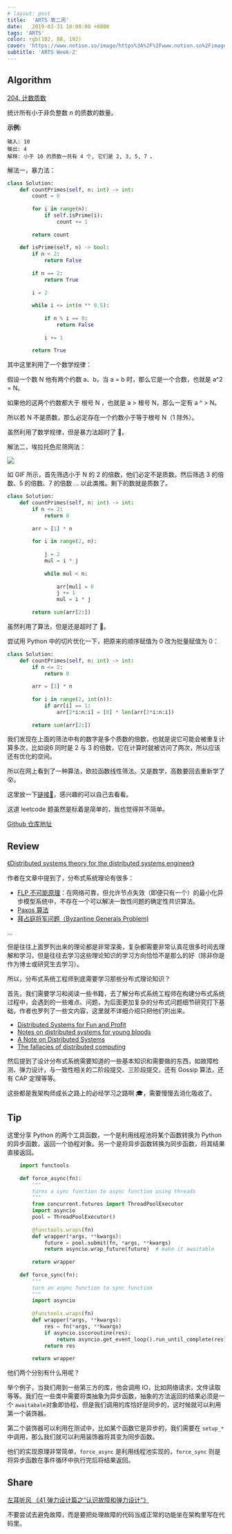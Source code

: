 ```yaml
---
# layout: post
title:  'ARTS 第二周'
date:   2019-03-31 10:00:00 +0800
tags: 'ARTS'
color: rgb(102, 88, 192)
cover: 'https://www.notion.so/image/https%3A%2F%2Fwww.notion.so%2Fimages%2Fpage-cover%2Fmet_vincent_van_gogh_irises.jpg?table=block&id=511ae90f-9dbf-4154-8525-25f4745d51e3&width=3730&cache=v2'
subtitle: 'ARTS Week-2'
---
```


## **Algorithm**

[204. 计数质数](https://leetcode-cn.com/problems/count-primes/)

统计所有小于非负整数 *n* 的质数的数量。

**示例:**

    输入: 10
    输出: 4
    解释: 小于 10 的质数一共有 4 个, 它们是 2, 3, 5, 7 。

解法一，暴力法：

```python
class Solution:
    def countPrimes(self, n: int) -> int:
        count = 0
        
        for i in range(n):
            if self.isPrime(i):
                count += 1
                
        return count
    
    def isPrime(self, n) -> bool:
        if n < 2:
            return False
        
        if n == 2:
            return True
        
        i = 2
        
        while i <= int(n ** 0.5):
            
            if n % i == 0:
                return False
            
            i += 1
            
        return True
```

其中这里利用了一个数学规律：

假设一个数 N 他有两个约数 a、b，当 a = b 时，那么它是一个合数，也就是 a^2 = N。

如果他的这两个约数都大于 根号 N ，也就是 a > 根号 N，那么一定有 a ^ > N。

所以若 N 不是质数，那么必定存在一个约数小于等于根号 N（1 除外）。

虽然利用了数学规律，但是暴力法超时了 🤪。

解法二，埃拉托色尼筛网法：

![](/assets/images/2019-03-31-arts-week-2/20160201110938143-49608c24-5375-41bc-82a6-0ed7cc14e565.gif)

如 GIF 所示，首先筛选小于 N 的 2 的倍数，他们必定不是质数。然后筛选 3 的倍数、5 的倍数、7 的倍数 ... 以此类推。剩下的数就是质数了。

```python
class Solution:
    def countPrimes(self, n: int) -> int:
        if n <= 2:
            return 0
        
        arr = [1] * n
        
        for i in range(2, n):
            
            j = 2
            mul = i * j
            
            while mul < n:
                
                arr[mul] = 0
                j += 1
                mul = i * j
        
        return sum(arr[2:])
```

虽然利用了算法，但是还是超时了 🥶。

尝试用 Python 中的切片优化一下，把原来的顺序赋值为 0 改为批量赋值为 0：

```python
class Solution:
    def countPrimes(self, n: int) -> int:
        if n <= 2:
            return 0
        
        arr = [1] * n
        
        for i in range(2, int(n)):
            if arr[i] == 1:
                arr[2*i:n:i] = [0] * len(arr[2*i:n:i])
        
        return sum(arr[2:])
```

我们发现在上面的筛法中有的数字是多个质数的倍数，也就是说它可能会被重复计算多次，比如说6 同时是 2 与 3 的倍数，它在计算时就被访问了两次，所以应该还有优化的空间。

所以在网上看到了一种算法，欧拉函数线性筛法。又是数学，高数要回去重新学了 😵。

这里放一下[链接🔗](https://blog.csdn.net/qq_17550379/article/details/86062147)，感兴趣的可以自己去看看。

这道 leetcode 题虽然是标着是简单的，我也觉得并不简单。

[Github 仓库地址](https://github.com/elfgzp/Leetcode/blob/master/204.count-primes.py)

## **Review**

[《Distributed systems theory for the distributed systems engineer》](https://www.the-paper-trail.org/post/2014-08-09-distributed-systems-theory-for-the-distributed-systems-engineer/)

作者在文章中提到了，分布式系统理论有很多：

- [FLP 不可能原理](https://www.jianshu.com/p/b620cbabf857)：在网络可靠，但允许节点失效（即便只有一个）的最小化异步模型系统中，不存在一个可以解决一致性问题的确定性共识算法。
- [Paxos 算法](https://zh.wikipedia.org/wiki/Paxos%E7%AE%97%E6%B3%95)
- [拜占庭将军问题（Byzantine Generals Problem)](https://zh.wikipedia.org/zh/%E6%8B%9C%E5%8D%A0%E5%BA%AD%E5%B0%86%E5%86%9B%E9%97%AE%E9%A2%98)

...

但是往往上面罗列出来的理论都是非常深奥，复杂都需要非常认真花很多时间去理解和学习，但是往往去学习这些理论知识的学习方向恰恰不是那么的好（除非你是作为博士或研究生去学习）。

所以，分布式系统工程师到底需要学习那些分布式理论知识？

首先，我们需要学习和阅读一些书籍，去了解分布式系统工程师在构建分布式系统过程中，会遇到的一些难点、问题，为后面更加复杂的分布式问题细节研究打下基础，作者也罗列了一些文内容，这里就不详细介绍只把他们列出来。

- [Distributed Systems for Fun and Profit](http://book.mixu.net/distsys/)
- [Notes on distributed systems for young bloods](http://www.somethingsimilar.com/2013/01/14/notes-on-distributed-systems-for-young-bloods/)
- [A Note on Distributed Systems](http://citeseerx.ist.psu.edu/viewdoc/summary?doi=10.1.1.41.7628)
- [The fallacies of distributed computing](http://citeseerx.ist.psu.edu/viewdoc/summary?doi=10.1.1.41.7628)

然后提到了设计分布式系统需要知道的一些基本知识和需要做的东西，如故障检测、弹力设计，与一致性相关的二阶段提交、三阶段提交，还有 Gossip 算法，还有 CAP 定理等等。

这些都是我架构师成长之路上的必经学习之路啊 🎓，需要慢慢去消化吸收了。

## **Tip**

这里分享 Python 的两个工具函数，一个是利用线程池将某个函数转换为 Python 的异步函数，返回一个协程对象。另一个是将异步函数转换为同步函数，将其结果直接返回。

```python
    import functools
​    
    def force_async(fn):
        """
        turns a sync function to async function using threads
        """
        from concurrent.futures import ThreadPoolExecutor
        import asyncio
        pool = ThreadPoolExecutor()
    
        @functools.wraps(fn)
        def wrapper(*args, **kwargs):
            future = pool.submit(fn, *args, **kwargs)
            return asyncio.wrap_future(future)  # make it awaitable
    
        return wrapper
​    
    def force_sync(fn):
        """
        turn an async function to sync function
        """
        import asyncio
    
        @functools.wraps(fn)
        def wrapper(*args, **kwargs):
            res = fn(*args, **kwargs)
            if asyncio.iscoroutine(res):
                return asyncio.get_event_loop().run_until_complete(res)
            return res
    
        return wrapper
```

他们两个分别有什么用呢？

举个例子，当我们用到一些第三方的库，他会调用 IO，比如网络请求，文件读取等等。我们在一些类中需要将类抽象为异步函数，抽象的方法返回的结果必须是一个 `awaitabale`对象即协程，但是我们调用的库恰好是同步的，这时候就可以利用第一个装饰器。

第二个装饰器可以利用在测试中，比如某个函数它是异步的，我们需要在 `setup_*` 中调用，那么我们就可以利用装饰器将其变为同步函数。

他们的实现原理非常简单，`force_async` 是利用线程池实现的，`force_sync` 则是将异步函数在事件循环中执行完后将结果返回。

## **Share**

[左耳听风 《41 弹力设计篇之“认识故障和弹力设计”》](https://time.geekbang.org/column/article/3912)

不要尝试去避免故障，而是要把处理故障的代码当成正常的功能坐在架构里写在代码里。
